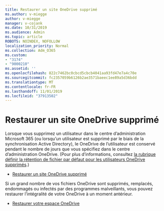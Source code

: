 ```yaml
---
title: Restaurer un site OneDrive supprimé
ms.author: v-miegge
author: v-miegge
manager: v-cojank
ms.date: 10/31/2019
ms.audience: Admin
ms.topic: article
ROBOTS: NOINDEX, NOFOLLOW
localization_priority: Normal
ms.collection: Adm_O365
ms.custom:
- "3174"
- "9000210"
ms.assetid: ''
ms.openlocfilehash: 822c7462bc0cbcd5cbcb4041aa93fd47e7a4c70e
ms.sourcegitcommit: fc2357059b6126b2ae3571baeec1ee89a5d36bdd
ms.translationtype: MT
ms.contentlocale: fr-FR
ms.lasthandoff: 11/01/2019
ms.locfileid: "37913502"
---
```

# <a name="restore-a-deleted-onedrive-site"></a>Restaurer un site OneDrive supprimé

Lorsque vous supprimez un utilisateur dans le centre d’administration Microsoft 365 (ou lorsqu’un utilisateur est supprimé par le biais de la synchronisation Active Directory), le OneDrive de l’utilisateur est conservé pendant le nombre de jours que vous spécifiez dans le centre d’administration OneDrive. (Pour plus d’informations, consultez [la rubrique définir la rétention de fichier par défaut pour les utilisateurs OneDrive supprimés](https://docs.microsoft.com/onedrive/set-retention).)

* [Restaurer un site OneDrive supprimé](https://docs.microsoft.com/onedrive/restore-deleted-onedrive)

Si un grand nombre de vos fichiers OneDrive sont supprimés, remplacés, endommagés ou infectés par des programmes malveillants, vous pouvez restaurer l’intégralité de votre OneDrive à un moment antérieur.

* [Restaurer votre espace OneDrive](https://support.office.com/article/Restore-your-OneDrive-fa231298-759d-41cf-bcd0-25ac53eb8a15)